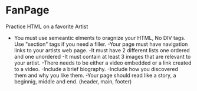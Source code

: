 # FanPage
Practice HTML on a favorite Artist


- You must use semeantic elments to oragnize your HTML, No DIV tags. Use "section" tags if you need a filler.
-Your page must have navigation links to your artists web page.
-It must have 2 different lists one ordered and one unordered
-It must contain at least 3 images that are relevant to your artist.
-There needs to be either a video embedded or a link created to a video.
-Include a brief biography.
-Include how you discovered them and why you like them.
-Your page should read like a story, a beginnig, middle and end. (header, main, footer)
